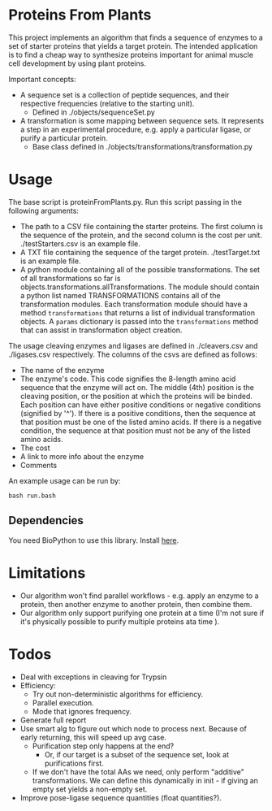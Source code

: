 # Proteins From Plants

This project implements an algorithm that finds a sequence of enzymes to a set
of starter proteins that yields a target protein. The intended application is
to find a cheap way to synthesize proteins important for animal muscle cell
development by using plant proteins.

Important concepts:

- A sequence set is a collection of peptide sequences, and their respective
frequencies (relative to the starting unit).
	- Defined in ./objects/sequenceSet.py
- A transformation is some mapping between sequence sets. It represents a step
in an experimental procedure, e.g. apply a particular ligase, or purify a
particular protein.
	- Base class defined in ./objects/transformations/transformation.py

# Usage

The base script is proteinFromPlants.py. Run this script passing in the 
following arguments:

- The path to a CSV file containing the starter proteins. The first column is
the sequence of the protein, and the second column is the cost per unit.
./testStarters.csv is an example file.
- A TXT file containing the sequence of the target protein. ./testTarget.txt is
an example file.
- A python module containing all of the possible transformations. The set of 
all transformations so far is objects.transformations.allTransformations. The
module should contain a python list named TRANSFORMATIONS contains all of the
transformation modules. Each transformation module should have a method 
`transformations` that returns a list of individual transformation objects. 
A `params` dictionary is passed into the `transformations` method that can
assist in transformation object creation.

The usage cleaving enzymes and ligases are defined in ./cleavers.csv and 
./ligases.csv respectively. The columns of the csvs are defined as follows:
- The name of the enzyme
- The enzyme's code. This code signifies the 8-length amino acid sequence that 
the enzyme will act on. The middle (4th) position is the cleaving position, or
the position at which the proteins will be binded. Each position can have 
either positive conditions or negative conditions (signified by '^'). If there
is a positive conditions, then the sequence at that position must be one of the
listed amino acids. If there is a negative condition, the sequence at that
position must not be any of the listed amino acids.
- The cost
- A link to more info about the enzyme
- Comments

An example usage can be run by:

`bash run.bash`

## Dependencies

You need BioPython to use this library. Install [here](http://biopython.org/DIST/docs/install/Installation.html#htoc4).

# Limitations

- Our algorithm won't find parallel workflows - e.g. apply an enzyme to a protein, then another enzyme to another protein, then combine them.
- Our algorithm only support purifying one protein at a time (I'm not sure if it's physically possible to purify multiple proteins ata time ).

# Todos

- Deal with exceptions in cleaving for Trypsin
- Efficiency: 
	- Try out non-deterministic algorithms for efficiency.
	- Parallel execution.
	- Mode that ignores frequency.
- Generate full report
- Use smart alg to figure out which node to process next. Because of early returning, this will speed up avg case.
	- Purification step only happens at the end?
		- Or, if our target is a subset of the sequence set, look at 
		purifications first.
	- If we don't have the total AAs we need, only perform "additive" 
	transformations. We can define this dynamically in init - if giving an 
	empty set yields a non-empty set.
- Improve pose-ligase sequence quantities (float quantities?).
